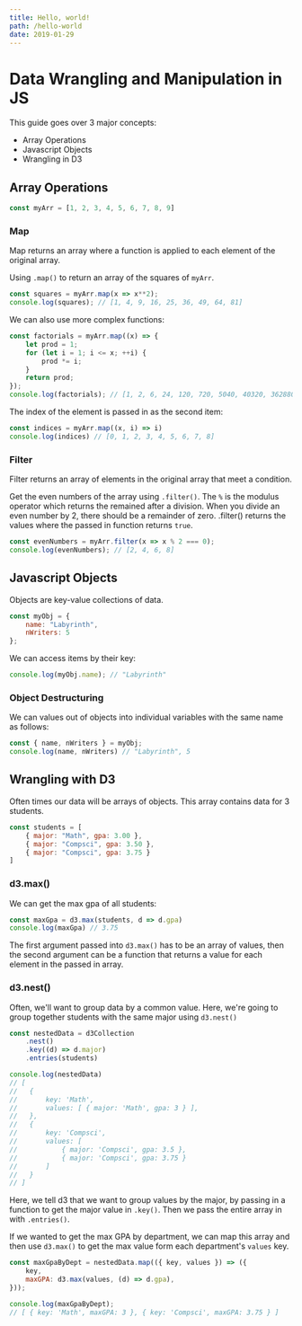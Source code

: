 ```yaml
---
title: Hello, world!
path: /hello-world
date: 2019-01-29
---
```


# Data Wrangling and Manipulation in JS

This guide goes over 3 major concepts:

* Array Operations
* Javascript Objects
* Wrangling in D3

## Array Operations

```js
const myArr = [1, 2, 3, 4, 5, 6, 7, 8, 9]
```

### Map

Map returns an array where a function is applied to each element of the original array.

Using `.map()` to return an array of the squares of `myArr`.

```js
const squares = myArr.map(x => x**2);
console.log(squares); // [1, 4, 9, 16, 25, 36, 49, 64, 81]
```

We can also use more complex functions:

```js
const factorials = myArr.map((x) => {
    let prod = 1;
    for (let i = 1; i <= x; ++i) {
        prod *= i;
    }
    return prod;
});
console.log(factorials); // [1, 2, 6, 24, 120, 720, 5040, 40320, 362880]
```

The index of the element is passed in as the second item:

```js
const indices = myArr.map((x, i) => i)
console.log(indices) // [0, 1, 2, 3, 4, 5, 6, 7, 8]
```

### Filter

Filter returns an array of elements in the original array that meet a condition.

Get the even numbers of the array using `.filter()`. The `%` is the modulus operator which returns the remained after a division. When you divide an even number by 2, there should be a remainder of zero. .filter() returns the values where the passed in function returns `true`.

```js
const evenNumbers = myArr.filter(x => x % 2 === 0);
console.log(evenNumbers); // [2, 4, 6, 8]
```

## Javascript Objects

Objects are key-value collections of data.

```js
const myObj = {
    name: "Labyrinth",
    nWriters: 5
};
```

We can access items by their key:

```js
console.log(myObj.name); // "Labyrinth"
```

### Object Destructuring

We can values out of objects into individual variables with the same name as follows: 

```js
const { name, nWriters } = myObj;
console.log(name, nWriters) // "Labyrinth", 5
```

## Wrangling with D3

Often times our data will be arrays of objects. This array contains data for 3 students.

```js
const students = [
    { major: "Math", gpa: 3.00 },
    { major: "Compsci", gpa: 3.50 },
    { major: "Compsci", gpa: 3.75 }
]
```

### d3.max()

We can get the max gpa of all students:

```js
const maxGpa = d3.max(students, d => d.gpa)
console.log(maxGpa) // 3.75
```

The first argument passed into `d3.max()` has to be an array of values, then the second argument can be a function that returns a value for each element in the passed in array.

### d3.nest()

Often, we'll want to group data by a common value. Here, we're going to group together students with the same major using `d3.nest()`

```js
const nestedData = d3Collection
    .nest()
    .key((d) => d.major)
    .entries(students)

console.log(nestedData)
// [
//   { 
//       key: 'Math', 
//       values: [ { major: 'Math', gpa: 3 } ],
//   },
//   { 
//       key: 'Compsci', 
//       values: [ 
//           { major: 'Compsci', gpa: 3.5 }, 
//           { major: 'Compsci', gpa: 3.75 } 
//       ] 
//   }
// ]
```

Here, we tell d3 that we want to group values by the major, by passing in a function to get the major value in `.key()`. Then we pass the entire array in with `.entries()`.


If we wanted to get the max GPA by department, we can map this array and then use `d3.max()` to get the max value form each department's `values` key.

```js
const maxGpaByDept = nestedData.map(({ key, values }) => ({
    key,
    maxGPA: d3.max(values, (d) => d.gpa),
}));

console.log(maxGpaByDept);
// [ { key: 'Math', maxGPA: 3 }, { key: 'Compsci', maxGPA: 3.75 } ]
```
